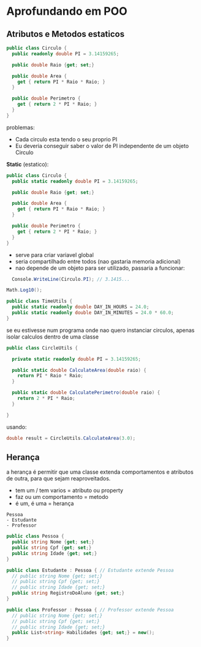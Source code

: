 # Aprofundando em  POO

## Atributos e Metodos estaticos

```cs
public class Circulo {
  public readonly double PI = 3.14159265;

  public double Raio {get; set;}

  public double Area {
    get { return PI * Raio * Raio; }
  }

  public double Perimetro {
    get { return 2 * PI * Raio; }
  }
}
```

problemas:

- Cada circulo esta tendo o seu proprio PI
- Eu deveria conseguir saber o valor de PI independente de um objeto Circulo

**Static** (estatico):

```cs
public class Circulo {
  public static readonly double PI = 3.14159265;

  public double Raio {get; set;}

  public double Area {
    get { return PI * Raio * Raio; }
  }

  public double Perimetro {
    get { return 2 * PI * Raio; }
  }
}
```

- serve para criar variavel global
- seria compartilhado entre todos (nao gastaria memoria adicional)
- nao depende de um objeto para ser utilizado, passaria a funcionar:

```cs
  Console.WriteLine(Circulo.PI); // 3.1415...
```

```cs
Math.Log10();
```

```cs
public class TimeUtils {
  public static readonly double DAY_IN_HOURS = 24.0;
  public static readonly double DAY_IN_MINUTES = 24.0 * 60.0;
}
```

se eu estivesse num programa onde nao quero instanciar circulos, apenas isolar calculos dentro de uma classe

```cs
public class CircleUtils {

  private static readonly double PI = 3.14159265;

  public static double CalculateArea(double raio) {
    return PI * Raio * Raio;
  }

  public static double CalculatePerimetro(double raio) {
    return 2 * PI * Raio;
  }

}
```

usando:

```cs
double result = CircleUtils.CalculateArea(3.0);
```

## Herança

a herança é permitir que uma classe extenda comportamentos e atributos de outra, para que sejam reaproveitados.

- tem um / tem varios = atributo ou property
- faz ou um comportamento = metodo
- é um, é uma = herança

```
Pessoa
- Estudante
- Professor
```

```cs
public class Pessoa {
  public string Nome {get; set;}
  public string Cpf {get; set;}
  public string Idade {get; set;}
}

public class Estudante : Pessoa { // Estudante extende Pessoa
  // public string Nome {get; set;}
  // public string Cpf {get; set;}
  // public string Idade {get; set;}
  public string RegistroDoAluno {get; set;}
}

public class Professor : Pessoa { // Professor extende Pessoa
  // public string Nome {get; set;}
  // public string Cpf {get; set;}
  // public string Idade {get; set;}
  public List<string> Habilidades {get; set;} = new();
}
```
